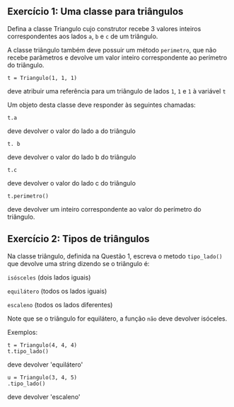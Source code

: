 ## Exercício 1: Uma classe para triângulos

Defina a classe Triangulo cujo construtor recebe 3 valores inteiros correspondentes aos lados ```a```, ```b``` e ```c``` de um triângulo.

A classe triângulo também deve possuir um método ```perimetro```, que não recebe parâmetros e devolve um valor inteiro correspondente ao perímetro do triângulo.

```
t = Triangulo(1, 1, 1)
```
deve atribuir uma referência para um triângulo de lados ```1```, ```1``` e ```1``` à variável ```t```


Um objeto desta classe deve responder às seguintes chamadas:

```
t.a
```
deve devolver o valor do lado a do triângulo

```
t. b
```
deve devolver o valor do lado b do triângulo

```
t.c
```
deve devolver o valor do lado c do triângulo

```
t.perimetro()
```
deve devolver um inteiro correspondente ao valor do perímetro do triângulo.

## Exercício 2: Tipos de triângulos

Na classe triângulo, definida na Questão 1, escreva o metodo ```tipo_lado()``` que devolve uma string dizendo se o triângulo é:

```isósceles``` (dois lados iguais)

```equilátero``` (todos os lados iguais)

```escaleno``` (todos os lados diferentes)

Note que se o triângulo for equilátero, a função ```não``` deve devolver isóceles.

Exemplos:

```
t = Triangulo(4, 4, 4)
t.tipo_lado()
```
deve devolver 'equilátero'

```
u = Triangulo(3, 4, 5)
.tipo_lado()
```
deve devolver 'escaleno'

